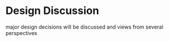 Design Discussion
==========================================


major design decisions will be discussed and views from several perspectives


